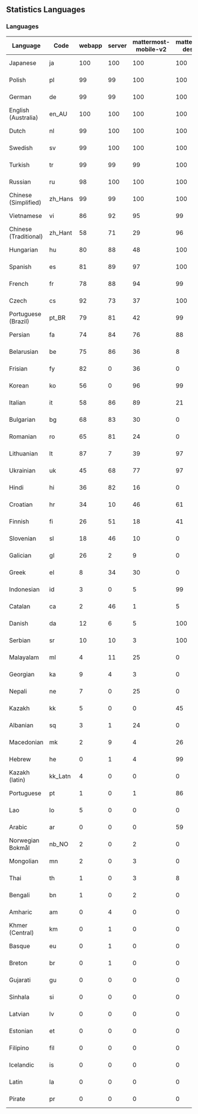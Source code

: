 ## Statistics Languages ##
###  Languages  ###
|Language|Code|webapp|server|mattermost-mobile-v2|mattermost-desktop|playbook-webapp|calls-webapp|Total|Last Modified|
|---|---|---|---|---|---|---|---|---|---|
|Japanese|ja| 100| 100| 100| 100| 0| 100| 100|2024-05-04T17:54:23.044378Z|
|Polish|pl| 99| 99| 100| 100| 0| 99| 99|2024-05-01T01:53:31.899858Z|
|German|de| 99| 99| 100| 100| 0| 99| 99|2024-05-01T01:53:29.638050Z|
|English (Australia)|en_AU| 100| 100| 100| 100| 0| 0| 99|2024-05-03T12:03:21.978069Z|
|Dutch|nl| 99| 100| 100| 100| 0| 100| 99|2024-05-03T23:42:02.508156Z|
|Swedish|sv| 99| 100| 100| 100| 0| 93| 99|2024-05-02T16:03:20.559968Z|
|Turkish|tr| 99| 99| 99| 100| 0| 93| 99|2024-05-01T01:53:33.299415Z|
|Russian|ru| 98| 100| 100| 100| 0| 63| 95|2024-05-01T19:03:21.271697Z|
|Chinese (Simplified)|zh_Hans| 99| 99| 100| 100| 0| 93| 95|2024-05-01T01:53:34.155066Z|
|Vietnamese|vi| 86| 92| 95| 99| 0| 83| 89|2024-05-01T01:53:33.820133Z|
|Chinese (Traditional)|zh_Hant| 58| 71| 29| 96| 0| 13| 87|2024-05-01T01:53:34.408262Z|
|Hungarian|hu| 80| 88| 48| 100| 0| 0| 80|2024-04-30T13:08:29.641029Z|
|Spanish|es| 81| 89| 97| 100| 0| 23| 79|2024-05-01T01:53:29.845003Z|
|French|fr| 78| 88| 94| 99| 0| 48| 79|2024-05-01T01:53:30.078316Z|
|Czech|cs| 92| 73| 37| 100| 0| 90| 77|2024-05-01T01:53:29.401734Z|
|Portuguese (Brazil)|pt_BR| 79| 81| 42| 99| 0| 83| 76|2024-05-01T01:53:32.155676Z|
|Persian|fa| 74| 84| 76| 88| 0| 0| 72|2024-04-30T13:07:32.058654Z|
|Belarusian|be| 75| 86| 36| 8| 0| 0| 71|2024-04-30T13:06:13.737394Z|
|Frisian|fy| 82| 0| 36| 0| 0| 0| 71|2024-04-30T13:07:55.750248Z|
|Korean|ko| 56| 0| 96| 99| 0| 83| 67|2024-05-01T01:53:31.041132Z|
|Italian|it| 58| 86| 89| 21| 0| 19| 67|2024-05-01T01:53:30.600824Z|
|Bulgarian|bg| 68| 83| 30| 0| 0| 0| 66|2024-04-30T13:06:18.883856Z|
|Romanian|ro| 65| 81| 24| 0| 0| 0| 63|2024-04-30T13:10:55.497699Z|
|Lithuanian|lt| 87| 7| 39| 97| 0| 73| 61|2024-05-01T01:53:31.308741Z|
|Ukrainian|uk| 45| 68| 77| 97| 0| 0| 56|2024-04-30T13:11:50.250326Z|
|Hindi|hi| 36| 82| 16| 0| 0| 0| 44|2024-04-30T13:08:17.849875Z|
|Croatian|hr| 34| 10| 46| 61| 0| 97| 36|2024-05-01T01:53:30.347437Z|
|Finnish|fi| 26| 51| 18| 41| 0| 0| 32|2024-04-30T13:07:37.968307Z|
|Slovenian|sl| 18| 46| 10| 0| 0| 0| 22|2024-04-30T13:11:14.522459Z|
|Galician|gl| 26| 2| 9| 0| 0| 0| 17|2024-04-30T13:08:00.963240Z|
|Greek|el| 8| 34| 30| 0| 0| 0| 17|2024-04-30T13:07:01.332425Z|
|Indonesian|id| 3| 0| 5| 99| 0| 0| 14|2024-04-30T13:08:35.408483Z|
|Catalan|ca| 2| 46| 1| 5| 0| 0| 13|2024-04-30T13:06:37.580647Z|
|Danish|da| 12| 6| 5| 100| 0| 0| 12|2024-04-30T13:06:49.220699Z|
|Serbian|sr| 10| 10| 3| 100| 0| 0| 12|2024-04-30T13:11:26.602638Z|
|Malayalam|ml| 4| 11| 25| 0| 0| 0| 9|2024-04-30T13:09:57.883147Z|
|Georgian|ka| 9| 4| 3| 0| 0| 0| 7|2024-04-30T13:08:58.654023Z|
|Nepali|ne| 7| 0| 25| 0| 0| 0| 7|2024-04-30T13:10:18.245198Z|
|Kazakh|kk| 5| 0| 0| 45| 0| 0| 6|2024-04-30T13:09:11.473758Z|
|Albanian|sq| 3| 1| 24| 0| 0| 0| 5|2024-04-30T13:11:20.743424Z|
|Macedonian|mk| 2| 9| 4| 26| 0| 0| 5|2024-04-30T13:09:52.648755Z|
|Hebrew|he| 0| 1| 4| 99| 0| 0| 4|2024-04-30T13:08:12.550678Z|
|Kazakh (latin)|kk_Latn| 4| 0| 0| 0| 0| 0| 4|2024-04-30T13:09:05.193518Z|
|Portuguese|pt| 1| 0| 1| 86| 0| 0| 3|2024-04-30T13:10:49.589308Z|
|Lao|lo| 5| 0| 0| 0| 0| 0| 3|2024-04-30T13:09:35.628256Z|
|Arabic|ar| 0| 0| 0| 59| 0| 0| 2|2024-04-30T13:06:07.577989Z|
|Norwegian Bokmål|nb_NO| 2| 0| 2| 0| 0| 0| 2|2024-04-30T13:10:11.925494Z|
|Mongolian|mn| 2| 0| 3| 0| 0| 0| 2|2024-04-30T13:10:04.737301Z|
|Thai|th| 1| 0| 3| 8| 0| 0| 1|2024-04-30T13:11:38.830360Z|
|Bengali|bn| 1| 0| 2| 0| 0| 0| 1|2024-04-30T13:06:24.938484Z|
|Amharic|am| 0| 4| 0| 0| 0| 0| 1|2024-04-30T13:06:00.852732Z|
|Khmer (Central)|km| 0| 1| 0| 0| 0| 0| 0|2024-04-30T13:09:17.701363Z|
|Basque|eu| 0| 1| 0| 0| 0| 0| 0|2024-04-30T13:07:26.158400Z|
|Breton|br| 0| 1| 0| 0| 0| 0| 0|2024-04-30T13:06:31.497038Z|
|Gujarati|gu| 0| 0| 0| 0| 0| 0| 0|2024-04-30T13:08:06.794054Z|
|Sinhala|si| 0| 0| 0| 0| 0| 0| 0|2024-04-30T13:11:07.932857Z|
|Latvian|lv| 0| 0| 0| 0| 0| 0| 0|2024-04-30T13:09:46.825795Z|
|Estonian|et| 0| 0| 0| 0| 0| 0| 0|2024-04-30T13:07:19.777210Z|
|Filipino|fil| 0| 0| 0| 0| 0| 0| 0|2024-04-30T13:07:43.642222Z|
|Icelandic|is| 0| 0| 0| 0| 0| 0| 0|2024-04-30T13:08:40.956875Z|
|Latin|la| 0| 0| 0| 0| 0| 0| 0|2024-04-30T13:09:29.665429Z|
|Pirate|pr| 0| 0| 0| 0| 0| 0| 0|2024-04-30T13:10:36.936518Z|
